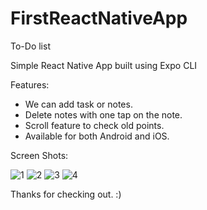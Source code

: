 # FirstReactNativeApp
To-Do list

Simple React Native App built using Expo CLI

Features:
* We can add task or notes.
* Delete notes with one tap on the note.
* Scroll feature to check old points.
* Available for both Android and iOS.
 
Screen Shots:

![1](https://user-images.githubusercontent.com/73604885/218127484-da446cc2-3c28-4508-857c-bad2885b40ab.PNG)
![2](https://user-images.githubusercontent.com/73604885/218127526-d9f0d9e7-e347-4e63-a1bc-1f6e2855a250.PNG)
![3](https://user-images.githubusercontent.com/73604885/218127536-de313b2e-9e0a-44f4-a3c0-71f5f3ea0303.PNG)
![4](https://user-images.githubusercontent.com/73604885/218127541-9d70b023-ad89-4cbc-bf87-ad51c5b2cd1c.PNG)

Thanks for checking out. :)
